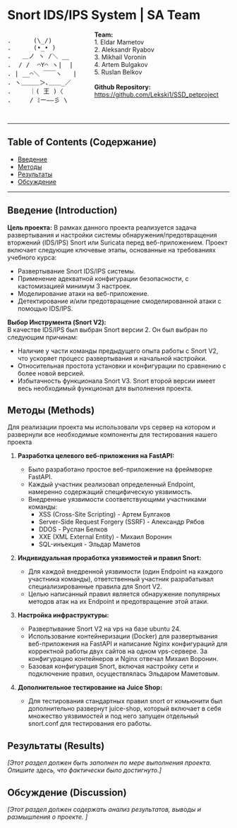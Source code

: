 # Snort IDS/IPS System | SA Team

<div style="display: flex; align-items: flex-start;">
    <div style="margin-right: 40px;"> 
        <pre>
.      (\_/)
.      (•_• )
.   ＿ノ ヽ /＼ __
.  / /  ⌒Y⌒ ヽ|  |
. | __⌒＼ ￣￣ヽ   |
. ヽ＿＿＿＞､＿＿_／
.     ｜( 王 )〈
.     / ﾐー――彡 \
        </pre>
    </div>
    <div>
        <b>Team:</b><br>
        1. Eldar Mametov<br>
        2. Aleksandr Ryabov<br>
        3. Mikhail Voronin<br>
        4. Artem Bulgakov<br>
        5. Ruslan Belkov<br>
        <br> 
        <b>Github Repository:</b><br>
        <a href="https://github.com/Lekski1/SSD_petproject">https://github.com/Lekski1/SSD_petproject</a>
    </div>
</div>

---

## Table of Contents (Содержание)

-   [Введение](#Введение)
-   [Методы](#методы)
-   [Результаты](#результаты)
-   [Обсуждение](#обсуждение)

---

## Введение (Introduction)

**Цель проекта:**
В рамках данного проекта реализуется задача развертывания и настройки системы обнаружения/предотвращения вторжений (IDS/IPS) Snort или Suricata перед веб-приложением. Проект включает следующие ключевые этапы, основанные на требованиях учебного курса:

*   Развертывание Snort IDS/IPS системы.
*   Применение адекватной конфигурации безопасности, с кастомизацией минимум 3 настроек.
*   Моделирование атаки на веб-приложение.
*   Детектирование и/или предотвращение смоделированной атаки с помощью IDS/IPS.

**Выбор Инструмента (Snort V2):**    
В качестве IDS/IPS был выбран Snort версии 2. Он был выбран по следующим причинам:        
*   Наличие у части команды предыдущего опыта работы с Snort V2, что ускоряет процесс развертывания и начальной настройки.
*   Относительная простота установки и конфигурации по сравнению с более новой версией.
*   Избытачность функционала Snort V3. Snort второй версии имеет весь необходимый функционал для выполнения проекта. 

## Методы (Methods)

Для реализации проекта мы использовали vps сервер на котором и развернули все необходимые компоненты для тестирования нашего проекта 

1.  **Разработка целевого веб-приложения на FastAPI:**
    *   Было разработано простое веб-приложение на фреймворке FastAPI.
    *   Каждый участник реализовал определенный Endpoint, намеренно содержащий специфическую уязвимость.
    *  Внедренные уязвимости соответствующими участниками команды: 
        *   XSS (Cross-Site Scripting) - Артем Булгаков
        *   Server-Side Request Forgery (SSRF) - Александр Рябов
        *   DDOS - Руслан Белков
        *   XXE (XML External Entity) - Михаил Воронин
        *   SQL-инъекция - Эльдар Маметов

2.  **Индивидуальная проработка уязвимостей и правил Snort:**
    *   Для каждой внедренной уязвимости (один Endpoint на каждого участника команды), ответственный участник разрабатывал специализированные правила для Snort V2.
    *   Целью написанный правил является обнаружение популярных методов атак на их Endpoint и предотвращение этой атаки. 

3.  **Настройка инфраструктуры:**
    *   Развертывание Snort V2 на vps на базе ubuntu 24.
    *   Использование контейнеризации (Docker) для развертывания веб-приложения на FastAPI и написание Nginx конфигураций для корректной работы двух сайтов на одном vps-сервере. За конфигурацию контейнеров и Nginx отвечал Михаил Воронин.
    *   Базовая конфигурация Snort, включая настройку сети и подключение правил, осуществлялась Эльдаром Маметовым.

4.  **Дополнительное тестирование на Juice Shop:**
    *   Для тестирования стандартных правил snort от комьюнити был дополнительно развернут juice-shop, который включает в себя множество уязвимостей и под него запущен отдельный snort.conf для тестирования его работы. 

## Результаты (Results)

*[Этот раздел должен быть заполнен по мере выполнения проекта. Опишите здесь, что *фактически* было достигнуто.]*


## Обсуждение (Discussion)

*[Этот раздел должен содержать анализ результатов, выводы и размышления о проекте. ]*
